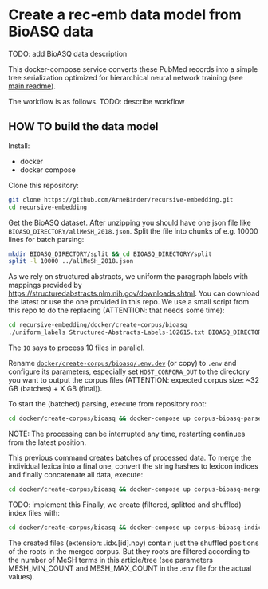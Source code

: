 # Create a rec-emb data model from BioASQ data

TODO: add BioASQ data description

This docker-compose service converts these PubMed records into a simple tree serialization optimized for hierarchical neural
network training (see [main readme](../../../README.md)).

The workflow is as follows. TODO: describe workflow


## HOW TO build the data model

Install:
 * docker
 * docker compose

Clone this repository:
```bash
git clone https://github.com/ArneBinder/recursive-embedding.git
cd recursive-embedding
```

Get the BioASQ dataset. After unzipping you should have one json file like `BIOASQ_DIRECTORY/allMeSH_2018.json`.
Split the file into chunks of e.g. 10000 lines for batch parsing:
```bash
mkdir BIOASQ_DIRECTORY/split && cd BIOASQ_DIRECTORY/split
split -l 10000 ../allMeSH_2018.json
```

As we rely on structured abstracts, we uniform the paragraph labels with mappings provided by https://structuredabstracts.nlm.nih.gov/downloads.shtml. You can download the latest or use the one provided in this repo.
We use a small script from this repo to do the replacing (ATTENTION: that needs some time):
```bash
cd recursive-embedding/docker/create-corpus/bioasq
./uniform_labels Structured-Abstracts-Labels-102615.txt BIOASQ_DIRECTORY/split 10
```
The `10` says to process 10 files in parallel.

Rename [`docker/create-corpus/bioasq/.env.dev`](.env.dev) (or copy) to `.env` and configure its parameters, especially set `HOST_CORPORA_OUT` to the directory you want to output the corpus files (ATTENTION: expected corpus size: ~32 GB (batches) + X GB (final)).

To start the (batched) parsing, execute from repository root:

```bash
cd docker/create-corpus/bioasq && docker-compose up corpus-bioasq-parse
```
NOTE: The processing can be interrupted any time, restarting continues from the latest position.

This previous command creates batches of processed data. To merge the individual lexica into a final one, convert the string hashes to lexicon indices and finally concatenate all data, execute:
```bash
cd docker/create-corpus/bioasq && docker-compose up corpus-bioasq-merge
```

TODO: implement this
Finally, we create (filtered, splitted and shuffled) index files with:
```bash
cd docker/create-corpus/bioasq && docker-compose up corpus-bioasq-indices
```
The created files (extension: .idx.[id].npy) contain just the shuffled positions of the roots in the merged corpus. But they roots are filtered according to the number of MeSH terms in this article/tree (see parameters MESH_MIN_COUNT and MESH_MAX_COUNT in the .env file for the actual values).
